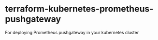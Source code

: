 # terraform-kubernetes-prometheus-pushgateway
For deploying Prometheus pushgateway in your kubernetes cluster
